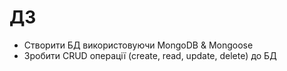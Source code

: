 # ДЗ

- Створити БД використовуючи MongoDB & Mongoose
- Зробити CRUD операції (create, read, update, delete) до БД